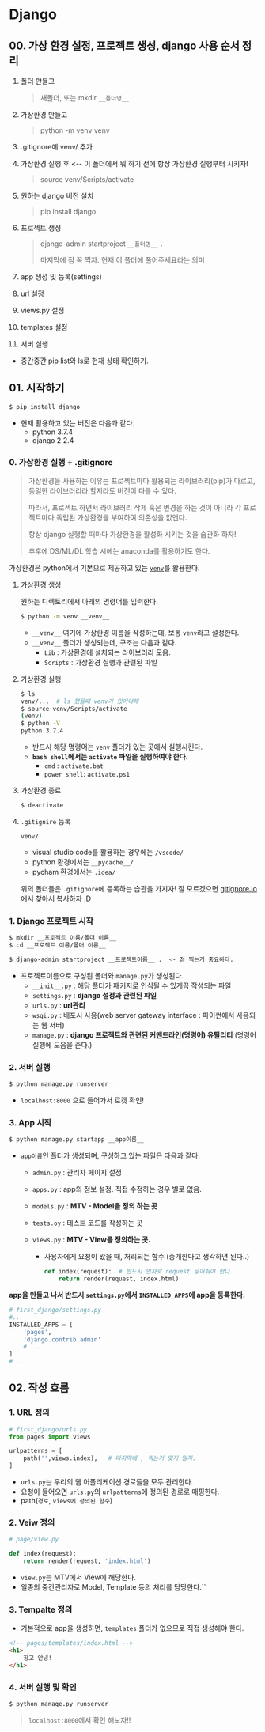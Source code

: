 # Django

## 00. 가상 환경 설정, 프로젝트 생성, django 사용 순서 정리

1. 폴더 만들고 

   > 새폴더, 또는 mkdir `__폴더명__`

2. 가상환경 만들고

   > python -m venv venv

3.  .gitignore에 venv/ 추가

4. 가상환경 실행 후  <-- 이 폴더에서 뭐 하기 전에 항상 가상환경 실행부터 시키자!

   > source venv/Scripts/activate

5. 원하는 django 버전 설치

   > pip install django

6. 프로젝트 생성

   > django-admin startproject `__폴더명__` `.`
   >
   > 마지막에 점 꼭 찍자. 현재 이 폴더에 풀어주세요라는 의미 

7.  app 생성 및 등록(settings)

8. url 설정

9. views.py 설정

10. templates 설정

11. 서버 실행

* 중간중간 pip list와 ls로 현재 상태 확인하기.





## 01. 시작하기

```bash
$ pip install django
```

* 현재 활용하고 있는 버전은 다음과 같다.
  * python 3.7.4
  * django 2.2.4

### 0. 가상환경 실행 + .gitignore

> 가상환경을 사용하는 이유는 프로젝트마다 활용되는 라이브러리(pip)가 다르고, 동일한 라이브러리라 할지라도 버전이 다를 수 있다.
>
> 따라서, 프로젝트 하면서 라이브러리 삭제 혹은 변경을 하는 것이 아니라 각 프로젝트마다 독립된 가상환경을 부여하여 의존성을 없앤다.
>
> 항상 django 실행할 때마다 가상환경을 활성화 시키는 것을 습관화 하자!
>
> 추후에 DS/ML/DL 학습 시에는 anaconda를 활용하기도 한다.

가상환경은 python에서 기본으로 제공하고 있는 [`venv`](https://docs.python.org/ko/3/library/venv.html)를 활용한다.

1. 가상환경 생성

   원하는 디렉토리에서 아래의 명령어를 입력한다.

   ```bash
   $ python -m venv __venv__
   ```

   * `__venv__` 여기에 가상환경 이름을 작성하는데, 보통 `venv`라고 설정한다.
   * `__venv__` 폴더가 생성되는데, 구조는 다음과 같다.
     * `Lib` : 가상환경에 설치되는 라이브러리 모음. 
     * `Scripts` : 가상환경 실행과 관련된 파일

2. 가상환경 실행

   ```bash
   $ ls
   venv/...  # ls 했을때 venv가 있어야해
   $ source venv/Scripts/activate
   (venv)
   $ python -V
   python 3.7.4
   ```

   * 반드시 해당 명령어는 `venv` 폴더가 있는 곳에서 실행시킨다.
   * **`bash shell`에서는 `activate` 파일을 실행하여야 한다.**
     * `cmd` : `activate.bat`
     * `power shell`: `activate.ps1`

3. 가상환경 종료

   ```bash
   $ deactivate
   ```

4. `.gitignire` 등록

   ```shell
   venv/
   ```

   * visual studio code를 활용하는 경우에는 `/vscode/`
   * python 환경에서는 `__pycache__/`
   * pycham 환경에서는 `.idea/`

   위의 폴더들은 `.gitignore`에 등록하는 습관을 가지자! 잘 모르겠으면 [gitignore.io](https://www.gitignore.io/)에서 찾아서 복사하자 :D

   

### 1. Django 프로젝트 시작

```bash
$ mkdir __프로젝트 이름/폴더 이름__
$ cd __프로젝트 이름/폴더 이름__
```

```bash
$ django-admin startproject __프로젝트이름__ .  <- 점 찍는거 중요하다.
```

* 프로젝트이름으로 구성된 폴더와 `manage.py`가 생성된다.
  * `__init__.py` : 해당 폴더가 패키지로 인식될 수 있게끔 작성되는 파일
  * `settings.py` : **django 설정과 관련된 파일**
  * `urls.py` : **url관리**
  * `wsgi.py` : 배포시 사용(web server gateway interface : 파이썬에서 사용되는 웹 서버)
  * `manage.py` : **django 프로젝트와 관련된 커맨드라인(명령어) 유틸리티** (명령어 실행에 도움을 준다.)

### 2. 서버 실행

```bash
$ python manage.py runserver
```

* `localhost:8000` 으로 들어가서 로켓 확인!



### 3. App 시작

```bash
$ python manage.py startapp __app이름__
```

* `app이름`인 폴더가 생성되며, 구성하고 있는 파일은 다음과 같다.

  * `admin.py` : 관리자 페이지 설정

  * `apps.py` : app의 정보 설정. 직접 수정하는 경우 별로 없음.

  * `models.py` : **MTV - Model을 정의 하는 곳**

  * `tests.oy` : 테스트 코드를 작성하는 곳

  * `views.py` : **MTV - View를 정의하는 곳.**

    * 사용자에게 요청이 왔을 때, 처리되는 함수 (중개한다고 생각하면 된다..)

      ```python
      def index(request):  # 반드시 인자로 request 넣어줘야 한다.
          return render(request, index.html)
      ```

**app을 만들고 나서 반드시 `settings.py`에서 `INSTALLED_APPS`에 app을 등록한다.**

```python
# first_django/settings.py
#..
INSTALLED_APPS = [
    'pages',
    'django.contrib.admin'
    # ...
]
# ..
```



## 02. 작성 흐름

### 1. URL 정의

```python
# first_django/urls.py
from pages import views

urlpatterns = [
    path('',views.index),   # 마지막에 , 찍는거 잊지 말자.
]
```

* `urls.py`는 우리의 웹 어플리케이션 경로들을 모두 관리한다.
* 요청이 들어오면 `urls.py`의 `urlpatterns`에 정의된 경로로 매핑한다.
* path(`경로`, `views에 정의된 함수`)

### 2. Veiw 정의

```python
# page/view.py

def index(request):
    return render(request, 'index.html')
```

* `view.py`는 MTV에서 View에 해당한다.
* 일종의 중간관리자로 Model, Template 등의 처리를 담당한다.``

### 3. Tempalte 정의

* 기본적으로 app을 생성하면, `templates` 폴더가 없으므로 직접 생성해야 한다.

```html
<!-- pages/templates/index.html -->
<h1>
    장고 안녕!
</h1>	
```

### 4. 서버 실행 및 확인

```bash
$ python manage.py runserver
```

>  `localhost:8000`에서 확인 해보자!!



